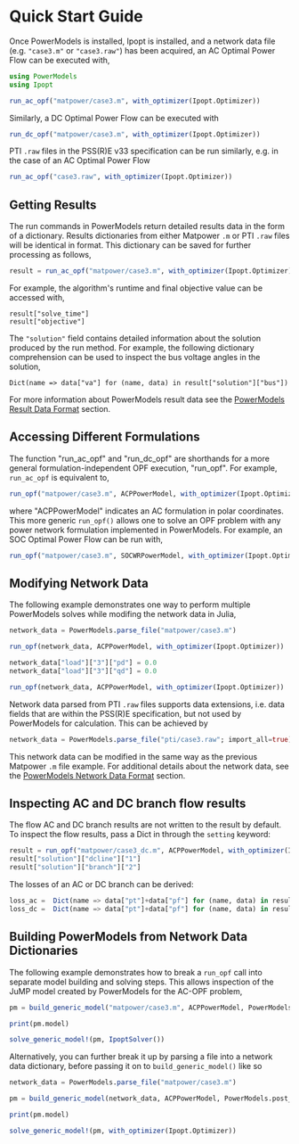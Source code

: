 # Quick Start Guide

Once PowerModels is installed, Ipopt is installed, and a network data file (e.g. `"case3.m"` or `"case3.raw"`) has been acquired, an AC Optimal Power Flow can be executed with,

```julia
using PowerModels
using Ipopt

run_ac_opf("matpower/case3.m", with_optimizer(Ipopt.Optimizer))
```

Similarly, a DC Optimal Power Flow can be executed with

```julia
run_dc_opf("matpower/case3.m", with_optimizer(Ipopt.Optimizer))
```

PTI `.raw` files in the PSS(R)E v33 specification can be run similarly, e.g. in the case of an AC Optimal Power Flow

```julia
run_ac_opf("case3.raw", with_optimizer(Ipopt.Optimizer))
```

## Getting Results

The run commands in PowerModels return detailed results data in the form of a dictionary. Results dictionaries from either Matpower `.m` or PTI `.raw` files will be identical in format. This dictionary can be saved for further processing as follows,

```julia
result = run_ac_opf("matpower/case3.m", with_optimizer(Ipopt.Optimizer))
```

For example, the algorithm's runtime and final objective value can be accessed with,

```
result["solve_time"]
result["objective"]
```

The `"solution"` field contains detailed information about the solution produced by the run method.
For example, the following dictionary comprehension can be used to inspect the bus voltage angles in the solution,

```
Dict(name => data["va"] for (name, data) in result["solution"]["bus"])
```

For more information about PowerModels result data see the [PowerModels Result Data Format](@ref) section.


## Accessing Different Formulations

The function "run_ac_opf" and "run_dc_opf" are shorthands for a more general formulation-independent OPF execution, "run_opf".
For example, `run_ac_opf` is equivalent to,

```julia
run_opf("matpower/case3.m", ACPPowerModel, with_optimizer(Ipopt.Optimizer))
```

where "ACPPowerModel" indicates an AC formulation in polar coordinates.  This more generic `run_opf()` allows one to solve an OPF problem with any power network formulation implemented in PowerModels.  For example, an SOC Optimal Power Flow can be run with,

```julia
run_opf("matpower/case3.m", SOCWRPowerModel, with_optimizer(Ipopt.Optimizer))
```

## Modifying Network Data
The following example demonstrates one way to perform multiple PowerModels solves while modifing the network data in Julia,

```julia
network_data = PowerModels.parse_file("matpower/case3.m")

run_opf(network_data, ACPPowerModel, with_optimizer(Ipopt.Optimizer))

network_data["load"]["3"]["pd"] = 0.0
network_data["load"]["3"]["qd"] = 0.0

run_opf(network_data, ACPPowerModel, with_optimizer(Ipopt.Optimizer))
```

Network data parsed from PTI `.raw` files supports data extensions, i.e. data fields that are within the PSS(R)E specification, but not used by PowerModels for calculation. This can be achieved by

```julia
network_data = PowerModels.parse_file("pti/case3.raw"; import_all=true)
```

This network data can be modified in the same way as the previous Matpower `.m` file example. For additional details about the network data, see the [PowerModels Network Data Format](@ref) section.

## Inspecting AC and DC branch flow results
The flow AC and DC branch results are not written to the result by default. To inspect the flow results, pass a Dict in through the `setting` keyword:
```julia
result = run_opf("matpower/case3_dc.m", ACPPowerModel, with_optimizer(Ipopt.Optimizer), setting = Dict("output" => Dict("branch_flows" => true)))
result["solution"]["dcline"]["1"]
result["solution"]["branch"]["2"]
```

The losses of an AC or DC branch can be derived:
```julia
loss_ac =  Dict(name => data["pt"]+data["pf"] for (name, data) in result["solution"]["branch"])
loss_dc =  Dict(name => data["pt"]+data["pf"] for (name, data) in result["solution"]["dcline"])
```


## Building PowerModels from Network Data Dictionaries
The following example demonstrates how to break a `run_opf` call into separate model building and solving steps.  This allows inspection of the JuMP model created by PowerModels for the AC-OPF problem,

```julia
pm = build_generic_model("matpower/case3.m", ACPPowerModel, PowerModels.post_opf)

print(pm.model)

solve_generic_model!(pm, IpoptSolver())
```

Alternatively, you can further break it up by parsing a file into a network data dictionary, before passing it on to `build_generic_model()` like so

```julia
network_data = PowerModels.parse_file("matpower/case3.m")

pm = build_generic_model(network_data, ACPPowerModel, PowerModels.post_opf)

print(pm.model)

solve_generic_model!(pm, with_optimizer(Ipopt.Optimizer))
```
